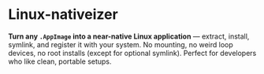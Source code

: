 # Linux-nativeizer
**Turn any `.AppImage` into a near-native Linux application** — extract, install, symlink, and register it with your system.   No mounting, no weird loop devices, no root installs (except for optional symlink). Perfect for developers who like clean, portable setups.
